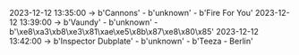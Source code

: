 2023-12-12 13:35:00 -> b'Cannons' - b'unknown' - b'Fire For You'
2023-12-12 13:39:00 -> b'Vaundy' - b'unknown' - b'\xe8\xa3\xb8\xe3\x81\xae\xe5\x8b\x87\xe8\x80\x85'
2023-12-12 13:42:00 -> b'Inspector Dubplate' - b'unknown' - b'Teeza  - Berlin'
